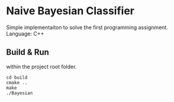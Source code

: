 # Naive Bayesian Classifier
Simple implementaiton to solve the first programming assignment. 
<br>
Language: C++

## Build & Run
within the project root folder.
```
cd build
cmake ..
make 
./Bayesian
```
